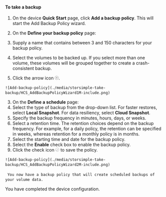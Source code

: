 <properties 
   pageTitle="Take a backup"
   description="Describes how to define a StorSimple backup policy."
   services="storsimple"
   documentationCenter="NA"
   authors="SharS"
   manager="adinah"
   editor="tysonn" />
<tags 
   ms.service="storsimple"
   ms.devlang="NA"
   ms.topic="article"
   ms.tgt_pltfrm="NA"
   ms.workload="TBD"
   ms.date="04/29/2015"
   ms.author="v-sharos" />

#### To take a backup

1. On the device **Quick Start** page, click **Add a backup policy**. This will start the Add Backup Policy wizard. 

2. On the **Define your backup policy** page:
  1. Supply a name that contains between 3 and 150 characters for your backup policy.
  2. Select the volumes to be backed up. If you select more than one volume, these volumes will be grouped together to create a crash-consistent backup.
  3. Click the arrow icon ![arrow-icon](./media/storsimple-take-backup/HCS_ArrowIcon-include.png). 
  
    ![Add-backup-policy](./media/storsimple-take-backup/HCS_AddBackupPolicyWizard1M-include.png)

3. On the **Define a schedule** page:
  1. Select the type of backup from the drop-down list. For faster restores, select **Local Snapshot**. For data resiliency, select **Cloud Snapshot**.
  2. Specify the backup frequency in minutes, hours, days, or weeks.
  3. Select a retention time. The retention choices depend on the backup frequency. For example, for a daily policy, the retention can be specified in weeks, whereas retention for a monthly policy is in months.
  4. Select the starting time and date for the backup policy.
  5. Select the **Enable** check box to enable the backup policy. 
  6. Click the check icon ![check-icon](./media/storsimple-take-backup/HCS_CheckIcon-include.png) to save the policy.

    ![Add-backup-policy](./media/storsimple-take-backup/HCS_AddBackupPolicyWizard2M-include.png)
 
     You now have a backup policy that will create scheduled backups of your volume data.

You have completed the device configuration. 


